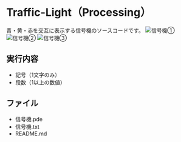 # Traffic-Light（Processing）
青・黄・赤を交互に表示する信号機のソースコードです。
![信号機①](https://user-images.githubusercontent.com/84171334/188273967-cec0b6c0-2d55-4f9d-9cb0-6d5e3e2ce898.jpg)
![信号機②](https://user-images.githubusercontent.com/84171334/188273970-0816cb0a-ef40-4a67-a9ca-fa5d2ecb9b67.jpg)
![信号機③](https://user-images.githubusercontent.com/84171334/188273971-f0115756-c985-4a91-9748-b0d67334c141.jpg)

## 実行内容
- 記号（1文字のみ）
- 段数（1以上の数値）

## ファイル
- 信号機.pde
- 信号機.txt
- README.md
